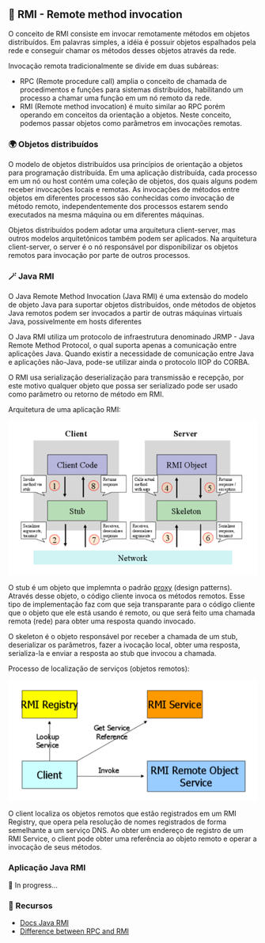 ## 📡 RMI - Remote method invocation
O conceito de RMI consiste em invocar remotamente métodos em objetos distribuídos. Em palavras simples, a idéia é possuir objetos espalhados pela rede e conseguir chamar os métodos desses objetos através da rede.

Invocação remota tradicionalmente se divide em duas subáreas:

- RPC (Remote procedure call) amplia o conceito de chamada de procedimentos e funções para sistemas distribuídos, habilitando um processo a chamar uma função em um nó remoto da rede.
- RMI (Remote method invocation) é muito similar ao RPC porém operando em conceitos da orientação a objetos. Neste conceito, podemos passar objetos como parâmetros em invocações remotas.

### 🌍 Objetos distribuídos
O modelo de objetos distribuídos usa princípios de orientação a objetos para programação distribuída.
Em uma aplicação distribuída, cada processo em um nó ou host contém uma coleção de objetos, dos quais alguns podem receber invocações locais e remotas.
As invocações de métodos entre objetos em diferentes processos são conhecidas como invocação de método remoto, independentemente dos processos estarem sendo executados na mesma máquina ou em diferentes máquinas.


Objetos distribuídos podem adotar uma arquitetura client-server, mas outros modelos arquitetônicos também podem ser aplicados. 
Na arquitetura client-server, o server é o nó responsável por disponibilizar os objetos remotos para invocação por parte de outros processos.

### 🪄 Java RMI
O Java Remote Method Invocation (Java RMI) é uma extensão do modelo de objeto Java
para suportar objetos distribuídos, onde métodos de objetos Java remotos podem ser
invocados a partir de outras máquinas virtuais Java, possivelmente em hosts diferentes

O Java RMI utiliza um protocolo de infraestrutura denominado JRMP - Java Remote Method Protocol, o qual suporta apenas a comunicação entre aplicações Java. 
Quando existir a necessidade de comunicação entre Java e aplicações não-Java, pode-se utilizar ainda o protocolo IIOP do CORBA.

O RMI usa serialização deserialização para transmissão e recepção, por este motivo qualquer objeto que possa ser serializado pode ser usado como parâmetro ou retorno de método em RMI.

Arquitetura de uma aplicação RMI:

<img src="../images/rmi_application_architecture.png">

O stub é um objeto que implemnta o padrão [proxy](https://refactoring.guru/pt-br/design-patterns/proxy) (design patterns). Através desse objeto, o código cliente invoca os métodos remotos. Esse tipo de implementação faz com que seja transparante para o código cliente que o objeto que ele está usando é remoto, ou que será feito uma chamada remota (rede) para obter uma resposta quando invocado.

O skeleton é o objeto responsável por receber a chamada de um stub, deserializar os parâmetros, fazer a ivocação local, obter uma resposta, serializa-la e enviar a resposta ao stub que invocou a chamada.

Processo de localização de serviços (objetos remotos):

<img src="../images/process_to_locate_rmi_service.png">

O client localiza os objetos remotos que estão registrados em um RMI Registry, que opera pela resolução de nomes registrados de forma semelhante a um serviço DNS. Ao obter um endereço de registro de um RMI Service, o client pode obter uma referência ao objeto remoto e operar a invocação de seus métodos.

### Aplicação Java RMI



🚧 In progress...

### 🔗 Recursos
- [Docs Java RMI](https://docs.oracle.com/javase/tutorial/rmi/index.html)
- [Difference between RPC and RMI](https://www.geeksforgeeks.org/difference-between-rpc-and-rmi/)